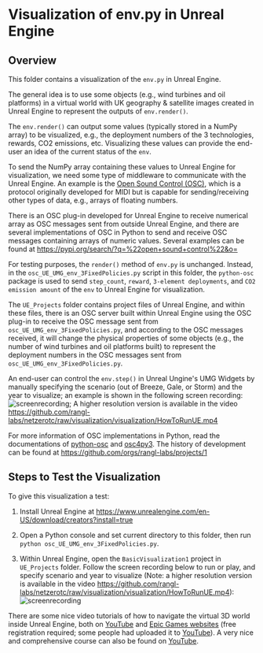 # Visualization of env.py in Unreal Engine

## Overview

This folder contains a visualization of the `env.py` in Unreal Engine.

The general idea is to use some objects (e.g., wind turbines and oil platforms) in a virtual world with UK geography & satellite images created in Unreal Engine to represent the outputs of `env.render()`.

The `env.render()` can output some values (typically stored in a NumPy array) to be visualized, e.g., the deployment numbers of the 3 technologies, rewards, CO2 emissions, etc. Visualizing these values can provide the end-user an idea of the current status of the `env`.

To send the NumPy array containing these values to Unreal Engine for visualization, we need some type of middleware to communicate with the Unreal Engine. An example is the [Open Sound Control (OSC)](https://en.wikipedia.org/wiki/Open_Sound_Control), which is a protocol originally developed for MIDI but is capable for sending/receiving other types of data, e.g., arrays of floating numbers.

There is an OSC plug-in developed for Unreal Engine to receive numerical array as OSC messages sent from outside Unreal Engine, and there are several implementations of OSC in Python to send and receive OSC messages containing arrays of numeric values. Several examples can be found at https://pypi.org/search/?q=%22open+sound+control%22&o=

For testing purposes, the `render()` method of `env.py` is unchanged. Instead, in the `osc_UE_UMG_env_3FixedPolicies.py` script in this folder, the `python-osc` package is used to send `step_count`, `reward`, `3-element deployments`, and `CO2 emission amount` of the `env` to Unreal Engine for visualization.

The `UE_Projects` folder contains project files of Unreal Engine, and within these files, there is an OSC server built within Unreal Engine using the OSC plug-in to receive the OSC message sent from `osc_UE_UMG_env_3FixedPolicies.py`, and according to the OSC messages received, it will change the physical properties of some objects (e.g., the number of wind turbines and oil platforms built) to represent the deployment numbers in the OSC messages sent from `osc_UE_UMG_env_3FixedPolicies.py`.

<!---
An end-user can control the `env.step()` by manually specifying an action, or simply accept the Storm or RL agent's proposed action. Moreover, the end-user can also rewind the `env.state` backward in time and restart/re-input some new actions. These are implemented in the `user_send_action.py`. The `env` will wait for end-user's input/action before `env.step(action)` or it will be rewound back to a previous step, which are implemented in `send_receive_osc_env.py`.
-->

An end-user can control the `env.step()` in Unreal Ungine's UMG Widgets by manually specifying the scenario (out of Breeze, Gale, or Storm) and the year to visualize; an example is shown in the following screen recording: ![screenrecording](https://github.com/rangl-labs/netzerotc/raw/visualization/visualization/HowToRunUE.gif "Unreal Engine screen recording"); A higher resolution version is available in the video https://github.com/rangl-labs/netzerotc/raw/visualization/visualization/HowToRunUE.mp4

For more information of OSC implementations in Python, read the documentations of [python-osc](https://python-osc.readthedocs.io/en/latest/) and [osc4py3](https://osc4py3.readthedocs.io/en/latest/). The history of development can be found at https://github.com/orgs/rangl-labs/projects/1

## Steps to Test the Visualization

To give this visualization a test:

1. Install Unreal Engine at https://www.unrealengine.com/en-US/download/creators?install=true

<!---
2. Within Unreal Engine, open the `BasicVisualization1` project in `UE_Projects` folder. Click the triangle of drop-down menu next to the "Play" button, and then select "Simulate" (Please see the following screenshot ![screenshot](https://github.com/rangl-labs/netzerotc/raw/visualization/visualization/HowToRunUE.png "Unreal Engine screenshot") showing the buttons).
-->

2. Open a Python console and set current directory to this folder, then run `python osc_UE_UMG_env_3FixedPolicies.py`.

3. Within Unreal Engine, open the `BasicVisualization1` project in `UE_Projects` folder. Follow the screen recording below to run or play, and specify scenario and year to visualize (Note: a higher resolution version is available in the video https://github.com/rangl-labs/netzerotc/raw/visualization/visualization/HowToRunUE.mp4): ![screenrecording](https://github.com/rangl-labs/netzerotc/raw/visualization/visualization/HowToRunUE.gif "Unreal Engine screen recording")

<!---
4. Open **another** Python console and run `python send_receive_osc_env.py`.

5. After a while, the **first** Python console will prompt some message asking an end-user to specify or accept agent's action, and then the Python console of `send_receive_osc_env.py` will take user's input and manipulate the `env` by `env.step()` or rewind `env.state` to a previous step, and then send the array of numeric values to Unreal Engine for visualization.
--->

<!---
Note: Depending on your OS, Unreal Engine will stop the real-time rendering if the Unreal Engine's program window is not in focus or on top of the desktop, e.g., when you input some numbers in the Python console of `user_send_action.py`. Therefore, to see the visualization showing/changing in real-time, you may need to switch to Unreal Engine's program window for each step when you manually input in the Python console of `user_send_action.py`.
-->

There are some nice video tutorials of how to navigate the virtual 3D world inside Unreal Engine, both on [YouTube](https://www.youtube.com/watch?v=j2CKS6G3G2k) and [Epic Games websites](https://www.unrealengine.com/en-US/onlinelearning-courses/your-first-hour-in-unreal-engine-4) (free registration required; some people had uploaded it to [YouTube](https://www.youtube.com/watch?v=jNUaR6y7sE4)). A very nice and comprehensive course can also be found on [YouTube](https://www.youtube.com/watch?v=_a6kcSP8R1Y).
